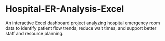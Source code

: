 # Hospital-ER-Analysis-Excel
An interactive Excel dashboard project analyzing hospital emergency room data to identify patient flow trends, reduce wait times, and support better staff and resource planning.
